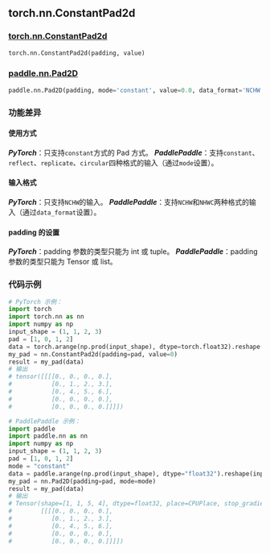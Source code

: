 ## torch.nn.ConstantPad2d
### [torch.nn.ConstantPad2d](https://pytorch.org/docs/stable/generated/torch.nn.ConstantPad2d.html?highlight=pad#torch.nn.ConstantPad2d)
```python
torch.nn.ConstantPad2d(padding, value)
```

### [paddle.nn.Pad2D](https://www.paddlepaddle.org.cn/documentation/docs/zh/api/paddle/nn/Pad2D_cn.html#pad2d)
```python
paddle.nn.Pad2D(padding, mode='constant', value=0.0, data_format='NCHW', name=None)
```

### 功能差异

#### 使用方式
***PyTorch***：只支持`constant`方式的 Pad 方式。
***PaddlePaddle***：支持`constant`、`reflect`、`replicate`、`circular`四种格式的输入（通过`mode`设置）。

#### 输入格式
***PyTorch***：只支持`NCHW`的输入。
***PaddlePaddle***：支持`NCHW`和`NHWC`两种格式的输入（通过`data_format`设置）。

#### padding 的设置
***PyTorch***：padding 参数的类型只能为 int 或 tuple。
***PaddlePaddle***：padding 参数的类型只能为 Tensor 或 list。


### 代码示例
``` python
# PyTorch 示例：
import torch
import torch.nn as nn
import numpy as np
input_shape = (1, 1, 2, 3)
pad = [1, 0, 1, 2]
data = torch.arange(np.prod(input_shape), dtype=torch.float32).reshape(input_shape) + 1
my_pad = nn.ConstantPad2d(padding=pad, value=0)
result = my_pad(data)
# 输出
# tensor([[[[0., 0., 0., 0.],
#           [0., 1., 2., 3.],
#           [0., 4., 5., 6.],
#           [0., 0., 0., 0.],
#           [0., 0., 0., 0.]]]])
```

``` python
# PaddlePaddle 示例：
import paddle
import paddle.nn as nn
import numpy as np
input_shape = (1, 1, 2, 3)
pad = [1, 0, 1, 2]
mode = "constant"
data = paddle.arange(np.prod(input_shape), dtype="float32").reshape(input_shape) + 1
my_pad = nn.Pad2D(padding=pad, mode=mode)
result = my_pad(data)
# 输出
# Tensor(shape=[1, 1, 5, 4], dtype=float32, place=CPUPlace, stop_gradient=True,
#        [[[[0., 0., 0., 0.],
#           [0., 1., 2., 3.],
#           [0., 4., 5., 6.],
#           [0., 0., 0., 0.],
#           [0., 0., 0., 0.]]]])
```
